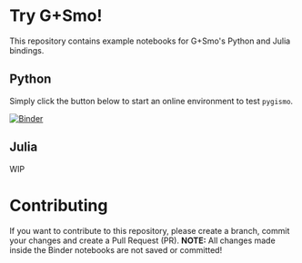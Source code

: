 # Try G+Smo!

This repository contains example notebooks for G+Smo's Python and Julia bindings.

## Python
Simply click the button below to start an online environment to test `pygismo`.

[![Binder](https://mybinder.org/badge_logo.svg)]([https://mybinder.org/v2/gh/gismo/try_gismo/HEAD?labpath=python](https://mybinder.org/v2/gh/gismo/try_gismo/binder?urlpath=git-pull%3Frepo%3Dhttps%253A%252F%252Fgithub.com%252Fgismo%252Ftry_gismo%26urlpath%3Dlab%252Ftree%252Ftry_gismo%252F%26branch%3Ddevelop))

## Julia

WIP

# Contributing

If you want to contribute to this repository, please create a branch, commit your changes and create a Pull Request (PR).
**NOTE:** All changes made inside the Binder notebooks are not saved or committed!
